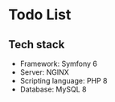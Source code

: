# Todo List

## Tech stack

- Framework: Symfony 6
- Server: NGINX
- Scripting language: PHP 8
- Database: MySQL 8